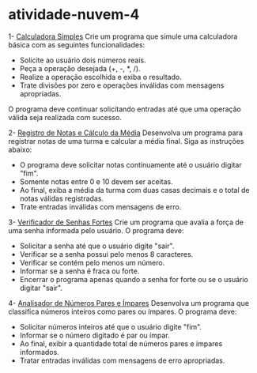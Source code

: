 # atividade-nuvem-4

1- [Calculadora Simples](https://github.com/Miguel03706/atividade-nuvem-4/blob/main/calculadora.py)
Crie um programa que simule uma calculadora básica com as seguintes funcionalidades:

* Solicite ao usuário dois números reais.  
* Peça a operação desejada (+, -, *, /).  
* Realize a operação escolhida e exiba o resultado.  
* Trate divisões por zero e operações inválidas com mensagens apropriadas.  

O programa deve continuar solicitando entradas até que uma operação válida seja realizada com sucesso.

2- [Registro de Notas e Cálculo da Média](https://github.com/Miguel03706/atividade-nuvem-4/blob/main/notas.py)
Desenvolva um programa para registrar notas de uma turma e calcular a média final. Siga as instruções abaixo:

* O programa deve solicitar notas continuamente até o usuário digitar "fim".  
* Somente notas entre 0 e 10 devem ser aceitas.  
* Ao final, exiba a média da turma com duas casas decimais e o total de notas válidas registradas.  
* Trate entradas inválidas com mensagens de erro.  

3- [Verificador de Senhas Fortes](https://github.com/Miguel03706/atividade-nuvem-4/blob/main/verificar_senha.py)
Crie um programa que avalia a força de uma senha informada pelo usuário. O programa deve:

* Solicitar a senha até que o usuário digite "sair".  
* Verificar se a senha possui pelo menos 8 caracteres.  
* Verificar se contém pelo menos um número.  
* Informar se a senha é fraca ou forte.  
* Encerrar o programa apenas quando a senha for forte ou se o usuário digitar "sair".  

4- [Analisador de Números Pares e Ímpares](https://github.com/Miguel03706/atividade-nuvem-4/blob/main/impar_par.py)
Desenvolva um programa que classifica números inteiros como pares ou ímpares. O programa deve:

* Solicitar números inteiros até que o usuário digite "fim".  
* Informar se o número digitado é par ou ímpar.  
* Ao final, exibir a quantidade total de números pares e ímpares informados.  
* Tratar entradas inválidas com mensagens de erro apropriadas.  
